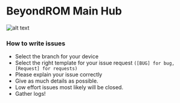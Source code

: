 # BeyondROM Main Hub

![alt text](https://i.imgur.com/cSSKUQo_d.webp?maxwidth=640&shape=thumb&fidelity=medium)

### How to write issues

* Select the branch for your device
* Select the right template for your issue request `([BUG] for bug, [Request] for requests)`
* Please explain your issue correctly
* Give as much details as possible.
* Low effort issues most likely will be closed.
* Gather logs!
